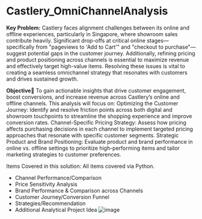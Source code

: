 # Castlery_OmniChannelAnalysis
**Key Problem:**
Castlery faces alignment challenges between its online and offline experiences, particularly in Singapore, where showroom sales contribute heavily. Significant drop-offs at critical online stages—specifically from "pageviews to 'Add to Cart'" and "checkout to purchase"—suggest potential gaps in the customer journey. Additionally, refining pricing and product positioning across channels is essential to maximize revenue and effectively target high-value items. Resolving these issues is vital to creating a seamless omnichannel strategy that resonates with customers and drives sustained growth.

**Objective**
To gain actionable insights that drive customer engagement, boost conversions, and increase revenue across Castlery’s online and offline channels. 
This analysis will focus on:
Optimizing the Customer Journey: Identify and resolve friction points across both digital and showroom touchpoints to streamline the shopping experience and improve conversion rates.
Channel-Specific Pricing Strategy: Assess how pricing affects purchasing decisions in each channel to implement targeted pricing approaches that resonate with specific customer segments.
Strategic Product and Brand Positioning: Evaluate product and brand performance in online vs. offline settings to prioritize high-performing items and tailor marketing strategies to customer preferences.

Items Covered in this solution:
All items covered via Python.

- Channel Performance/Comparison
- Price Sensitivity Analysis
- Brand Performance & Comparison across Channels
- Customer Journey/Conversion Funnel
- Strategies/Recommendation
- Additional Analytical Project Idea
![image](https://github.com/user-attachments/assets/71fb8ef2-04cd-4125-93e9-b95bd9d6077f)
